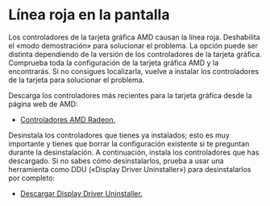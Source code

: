 # Línea roja en la pantalla

Los controladores de la tarjeta gráfica AMD causan la línea roja. Deshabilita el «modo demostración» para solucionar el problema. La opción puede ser distinta dependiendo de la versión de los controladores de la tarjeta gráfica. Comprueba toda la configuración de la tarjeta gráfica AMD y la encontrarás. Si no consigues localizarla, vuelve a instalar los controladores de la tarjeta para solucionar el problema.

Descarga los controladores más recientes para la tarjeta gráfica desde la página web de AMD:

* [Controladores AMD Radeon.](https://www.amd.com/es/support)

Desinstala los controladores que tienes ya instalados; esto es muy importante y tienes que borrar la configuración existente si te preguntan durante la desinstalación. A continuación, instala los controladores que has descargado. Si no sabes cómo desinstalarlos, prueba a usar una herramienta como DDU («Display Driver Uninstaller») para desinstalarlos por completo:

* [Descargar Display Driver Uninstaller.](https://www.guru3d.com/files-details/display-driver-uninstaller-download.html)